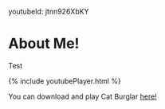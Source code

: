 youtubeId: jtnn926XbKY

<h1> About Me! </h1>
<p> Test </p>


{% include youtubePlayer.html %}

You can download and play Cat Burglar [here!](https://github.com/stevencoombe/Game-Dev-Sim/releases "Cat Burglar")
